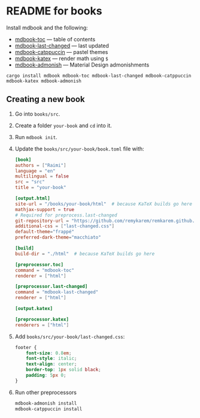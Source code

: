# README for books

Install mdbook and the following:
* [mdbook-toc](https://github.com/badboy/mdbook-toc) — table of contents
* [mdbook-last-changed](https://github.com/badboy/mdbook-last-changed) — last updated
* [mdbook-catppuccin](https://github.com/catppuccin/mdBook) — pastel themes
* [mdbook-katex](https://github.com/lzanini/mdbook-katex) — render math using `$`
* [mdbook-admonish](https://github.com/tommilligan/mdbook-admonish) — Material Design admonishments

```
cargo install mdbook mdbook-toc mdbook-last-changed mdbook-catppuccin mdbook-katex mdbook-admonish
```

## Creating a new book

1. Go into `books/src`.

2. Create a folder `your-book` and `cd` into it.

3. Run `mdbook init`.

4. Update the `books/src/your-book/book.toml` file with:

    ```toml
    [book]
    authors = ["Raimi"]
    language = "en"
    multilingual = false
    src = "src"
    title = "your-book"

    [output.html]
    site-url = "/books/your-book/html"  # because KaTeX builds go here
    mathjax-support = true
    # Required for preprocess.last-changed
    git-repository-url = "https://github.com/remykarem/remkarem.github.io"
    additional-css = ["last-changed.css"]
    default-theme="frappé"
    preferred-dark-theme="macchiato"

    [build]
    build-dir = "./html"  # because KaTeX builds go here

    [preprocessor.toc]
    command = "mdbook-toc"
    renderer = ["html"]

    [preprocessor.last-changed]
    command = "mdbook-last-changed"
    renderer = ["html"]

    [output.katex]

    [preprocessor.katex]
    renderers = ["html"]
    ```

5. Add `books/src/your-book/last-changed.css`:

    ```css
    footer {
        font-size: 0.8em;
        font-style: italic;
        text-align: center;
        border-top: 1px solid black;
        padding: 5px 0;
    }
    ```

6. Run other preprocessors

    ```bash
    mdbook-admonish install
    mdbook-catppuccin install
    ```
